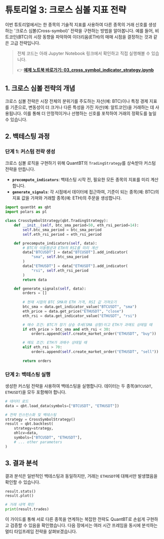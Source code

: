# 튜토리얼 3: 크로스 심볼 지표 전략

이번 튜토리얼에서는 한 종목의 기술적 지표를 사용하여 다른 종목의 거래 신호를 생성하는 '크로스 심볼(Cross-symbol)' 전략을 구현하는 방법을 알아봅니다. 예를 들어, 비트코인(BTC)의 시장 동향을 파악하여 이더리움(ETH)의 매매 시점을 결정하는 것과 같은 고급 전략입니다.

> 전체 코드는 아래 Jupyter Notebook 링크에서 확인하고 직접 실행해볼 수 있습니다.
>
> 👉 **[예제 노트북 바로가기: 03_cross_symbol_indicator_strategy.ipynb](../examples/03_cross_symbol_indicator_strategy.ipynb)**

## 1. 크로스 심볼 전략의 개념

크로스 심볼 전략은 시장 전체의 분위기를 주도하는 자산(예: BTC)이나 특정 경제 지표를 기준으로, 변동성이 더 크거나 다른 특성을 가진 자산(예: 알트코인)을 거래하는 데 사용됩니다. 이를 통해 더 안정적이거나 선행하는 신호를 포착하여 거래의 정확도를 높일 수 있습니다.

## 2. 백테스팅 과정

### 단계 1: 커스텀 전략 생성

크로스 심볼 로직을 구현하기 위해 QuantBT의 `TradingStrategy`를 상속받아 커스텀 전략을 만듭니다.

- **`precompute_indicators`**: 백테스팅 시작 전, 필요한 모든 종목의 지표를 미리 계산합니다.
- **`generate_signals`**: 각 시점에서 데이터에 접근하여, 기준이 되는 종목(예: BTC)의 지표 값을 가져와 거래할 종목(예: ETH)의 주문을 생성합니다.

```python
import quantbt as qbt
import polars as pl

class CrossSymbolStrategy(qbt.TradingStrategy):
    def __init__(self, btc_sma_period=50, eth_rsi_period=14):
        self.btc_sma_period = btc_sma_period
        self.eth_rsi_period = eth_rsi_period

    def precompute_indicators(self, data):
        # BTC의 이동평균과 ETH의 RSI를 미리 계산
        data["BTCUSDT"] = data["BTCUSDT"].add_indicator(
            "sma", self.btc_sma_period
        )
        data["ETHUSDT"] = data["ETHUSDT"].add_indicator(
            "rsi", self.eth_rsi_period
        )
        return data

    def generate_signals(self, data):
        orders = []
        
        # 현재 시점의 BTC SMA와 ETH 가격, RSI 값 가져오기
        btc_sma = data.get_indicator_value("BTCUSDT", "sma")
        eth_price = data.get_price("ETHUSDT", "close")
        eth_rsi = data.get_indicator_value("ETHUSDT", "rsi")

        # 매수 조건: BTC가 장기 상승 추세(SMA 상향)이고 ETH가 과매도 상태일 때
        if eth_price > btc_sma and eth_rsi < 30:
            orders.append(self.create_market_order("ETHUSDT", "buy"))

        # 매도 조건: ETH가 과매수 상태일 때
        elif eth_rsi > 70:
            orders.append(self.create_market_order("ETHUSDT", "sell"))
            
        return orders
```

### 단계 2: 백테스팅 실행

생성한 커스텀 전략을 사용하여 백테스팅을 실행합니다. 데이터는 두 종목(`BTCUSDT`, `ETHUSDT`)을 모두 포함해야 합니다.

```python
# 데이터 로드
data = qbt.load_data(symbols=["BTCUSDT", "ETHUSDT"])

# 전략 인스턴스화 및 백테스팅
strategy = CrossSymbolStrategy()
result = qbt.backtest(
    strategy=strategy,
    ohlcv=data,
    symbols=["BTCUSDT", "ETHUSDT"],
    # ... other parameters
)
```

## 3. 결과 분석

결과 분석은 일반적인 백테스팅과 동일하지만, 거래는 `ETHUSDT`에 대해서만 발생했음을 확인할 수 있습니다.

```python
result.stats()
result.plot()

# 거래 내역 확인
print(result.trades)
```

이 가이드를 통해 서로 다른 종목을 연계하는 복잡한 전략도 QuantBT로 손쉽게 구현하고 검증할 수 있음을 확인했습니다. 다음 장에서는 여러 시간 프레임을 동시에 분석하는 멀티 타임프레임 전략을 살펴보겠습니다. 